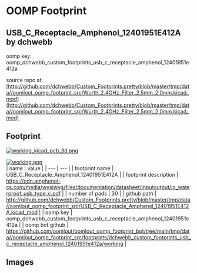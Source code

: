 # OOMP Footprint  
## USB_C_Receptacle_Amphenol_12401951E412A  by dchwebb  
  
oomp key: oomp_dchwebb_custom_footprints_usb_c_receptacle_amphenol_12401951e412a  
  
source repo at: [http://github.com/dchwebb/Custom_Footprints.pretty/blob/master/tmp/data//oomlout_oomp_footprint_src/Wurth_2.4GHz_Filter_2.5mm_2.0mm.kicad_mod](http://github.com/dchwebb/Custom_Footprints.pretty/blob/master/tmp/data//oomlout_oomp_footprint_src/Wurth_2.4GHz_Filter_2.5mm_2.0mm.kicad_mod)  
## Footprint  
  
[![working_kicad_pcb_3d.png](working_kicad_pcb_3d_600.png)](working_kicad_pcb_3d.png)  
  
[![working.png](working_600.png)](working.png)  
| name | value | 
| --- | --- | 
| footprint name | USB_C_Receptacle_Amphenol_12401951E412A | 
| footprint description | https://cdn.amphenol-cs.com/media/wysiwyg/files/documentation/datasheet/inputoutput/io_waterproof_usb_type_c.pdf | 
| number of pads | 30 | 
| github path | http://github.com/dchwebb/Custom_Footprints.pretty/blob/master/tmp/data//oomlout_oomp_footprint_src/USB_C_Receptacle_Amphenol_12401951E412A.kicad_mod | 
| oomp key | oomp_dchwebb_custom_footprints_usb_c_receptacle_amphenol_12401951e412a | 
| oomp bot github | https://github.com/oomlout/oomlout_oomp_footprint_bot/tree/main/tmp/data//oomlout_oomp_footprint_src/footprints/dchwebb_custom_footprints_usb_c_receptacle_amphenol_12401951e412a/working | 
## Images  
